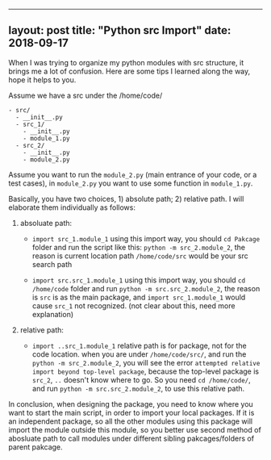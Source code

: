 
---
layout: post
title: "Python src Import"
date: 2018-09-17
---

When I was trying to organize my python modules with src structure, it brings me a lot of confusion. Here are some tips I learned along the way, hope it helps to you.

Assume we have a src under the /home/code/
```
- src/
  - __init__.py
  - src_1/
    - __init__.py
    - module_1.py
  - src_2/
    - __init__.py
    - module_2.py
```
Assume you want to run the `module_2.py` (main entrance of your code, or a test cases), in `module_2.py` you want to use some function in `module_1.py`. 

Basically, you have two choices, 1) absolute path; 2) relative path. I will elaborate them individually as follows:

1. absoluate path:
    -  `import src_1.module_1`
    using this import way, you should `cd Pakcage` folder and run the script like this: `python -m src_2.module_2`, the reason is current location path `/home/code/src` would be your src search path

    - `import src.src_1.module_1`
    using this import way, you should `cd /home/code` folder and run `python -m src.src_2.module_2`, the reason is `src` is as the main package, and `import src_1.module_1` would cause `src_1` not recognized. (not clear about this, need more explanation)

2. relative path:
    - `import ..src_1.module_1`
    relative path is for package, not for the code location. when you are under `/home/code/src/`, and run the `python -m src_2.module_2`, you will see the error `attempted relative import beyond top-level package`, because the top-level package is `src_2`, `..` doesn't know where to go. So you need `cd /home/code/`, and run `python -m src.src_2.module_2`, to use this relative path. 

In conclusion, when designing the package, you need to know where you want to start the main script, in order to import your local packages. If it is an independent package, so all the other modules using this package will import the module outside this module, so you better use second method of abosluate path to call modules under different sibling pakcages/folders of parent pakcage. 
  